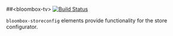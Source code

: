 
##&lt;bloombox-tv&gt;  [![Build Status](https://buildbot.hq.mm-corp.systems/jenkins/buildStatus/icon?job=Bloombox/elements/bloombox-tv)](https://buildbot.hq.mm-corp.systems/jenkins/job/Bloombox/elements/bloombox-tv)

`bloombox-storeconfig` elements provide functionality for the store configurator.

